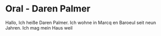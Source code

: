 # Oral - Daren Palmer

Hallo, Ich heiße Daren Palmer. Ich wohne in Marcq en Baroeul seit neun Jahren. Ich mag mein Haus weil
<!--stackedit_data:
eyJoaXN0b3J5IjpbODc2NzI1MDk4XX0=
-->